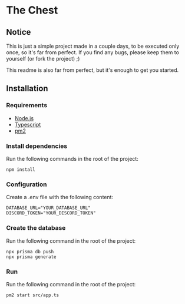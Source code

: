 # The Chest

## Notice

This is just a simple project made in a couple days, to be executed only once, so it's far from perfect. If you find any bugs, please keep them to yourself (or fork the project) ;)

This readme is also far from perfect, but it's enough to get you started.

## Installation

### Requirements

- [Node.js](https://nodejs.org/en/)
- [Typescript](https://www.typescriptlang.org/)
- [pm2](https://www.npmjs.com/package/pm2)

### Install dependencies

Run the following commands in the root of the project:

    npm install

### Configuration

Create a .env file with the following content:

```
DATABASE_URL="YOUR_DATABASE_URL"
DISCORD_TOKEN="YOUR_DISCORD_TOKEN"
```

### Create the database

Run the following command in the root of the project:

    npx prisma db push
    npx prisma generate

### Run

Run the following command in the root of the project:

    pm2 start src/app.ts